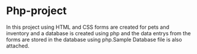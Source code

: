 # Php-project

In this project using HTML and CSS forms are created for pets and inventory and a database is created using php and the data entrys from the forms are stored in the database using php.Sample Database file is also attached. 
